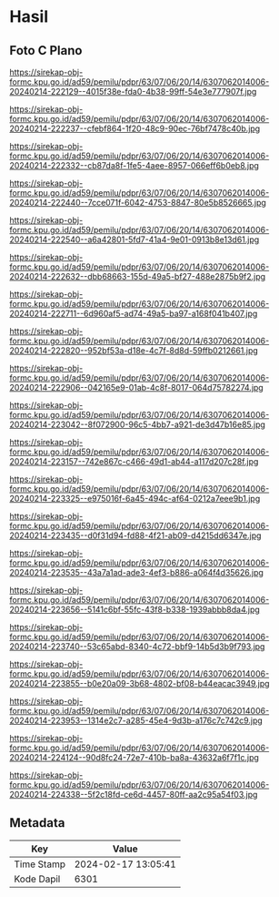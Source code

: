 # Hasil

## Foto C Plano

https://sirekap-obj-formc.kpu.go.id/ad59/pemilu/pdpr/63/07/06/20/14/6307062014006-20240214-222129--4015f38e-fda0-4b38-99ff-54e3e777907f.jpg

https://sirekap-obj-formc.kpu.go.id/ad59/pemilu/pdpr/63/07/06/20/14/6307062014006-20240214-222237--cfebf864-1f20-48c9-90ec-76bf7478c40b.jpg

https://sirekap-obj-formc.kpu.go.id/ad59/pemilu/pdpr/63/07/06/20/14/6307062014006-20240214-222332--cb87da8f-1fe5-4aee-8957-066eff6b0eb8.jpg

https://sirekap-obj-formc.kpu.go.id/ad59/pemilu/pdpr/63/07/06/20/14/6307062014006-20240214-222440--7cce071f-6042-4753-8847-80e5b8526665.jpg

https://sirekap-obj-formc.kpu.go.id/ad59/pemilu/pdpr/63/07/06/20/14/6307062014006-20240214-222540--a6a42801-5fd7-41a4-9e01-0913b8e13d61.jpg

https://sirekap-obj-formc.kpu.go.id/ad59/pemilu/pdpr/63/07/06/20/14/6307062014006-20240214-222632--dbb68663-155d-49a5-bf27-488e2875b9f2.jpg

https://sirekap-obj-formc.kpu.go.id/ad59/pemilu/pdpr/63/07/06/20/14/6307062014006-20240214-222711--6d960af5-ad74-49a5-ba97-a168f041b407.jpg

https://sirekap-obj-formc.kpu.go.id/ad59/pemilu/pdpr/63/07/06/20/14/6307062014006-20240214-222820--952bf53a-d18e-4c7f-8d8d-59ffb0212661.jpg

https://sirekap-obj-formc.kpu.go.id/ad59/pemilu/pdpr/63/07/06/20/14/6307062014006-20240214-222906--042165e9-01ab-4c8f-8017-064d75782274.jpg

https://sirekap-obj-formc.kpu.go.id/ad59/pemilu/pdpr/63/07/06/20/14/6307062014006-20240214-223042--8f072900-96c5-4bb7-a921-de3d47b16e85.jpg

https://sirekap-obj-formc.kpu.go.id/ad59/pemilu/pdpr/63/07/06/20/14/6307062014006-20240214-223157--742e867c-c466-49d1-ab44-a117d207c28f.jpg

https://sirekap-obj-formc.kpu.go.id/ad59/pemilu/pdpr/63/07/06/20/14/6307062014006-20240214-223325--e975016f-6a45-494c-af64-0212a7eee9b1.jpg

https://sirekap-obj-formc.kpu.go.id/ad59/pemilu/pdpr/63/07/06/20/14/6307062014006-20240214-223435--d0f31d94-fd88-4f21-ab09-d4215dd6347e.jpg

https://sirekap-obj-formc.kpu.go.id/ad59/pemilu/pdpr/63/07/06/20/14/6307062014006-20240214-223535--43a7a1ad-ade3-4ef3-b886-a064f4d35626.jpg

https://sirekap-obj-formc.kpu.go.id/ad59/pemilu/pdpr/63/07/06/20/14/6307062014006-20240214-223656--5141c6bf-55fc-43f8-b338-1939abbb8da4.jpg

https://sirekap-obj-formc.kpu.go.id/ad59/pemilu/pdpr/63/07/06/20/14/6307062014006-20240214-223740--53c65abd-8340-4c72-bbf9-14b5d3b9f793.jpg

https://sirekap-obj-formc.kpu.go.id/ad59/pemilu/pdpr/63/07/06/20/14/6307062014006-20240214-223855--b0e20a09-3b68-4802-bf08-b44eacac3949.jpg

https://sirekap-obj-formc.kpu.go.id/ad59/pemilu/pdpr/63/07/06/20/14/6307062014006-20240214-223953--1314e2c7-a285-45e4-9d3b-a176c7c742c9.jpg

https://sirekap-obj-formc.kpu.go.id/ad59/pemilu/pdpr/63/07/06/20/14/6307062014006-20240214-224124--90d8fc24-72e7-410b-ba8a-43632a6f7f1c.jpg

https://sirekap-obj-formc.kpu.go.id/ad59/pemilu/pdpr/63/07/06/20/14/6307062014006-20240214-224338--5f2c18fd-ce6d-4457-80ff-aa2c95a54f03.jpg


## Metadata

| Key        | Value               |
| ---------- | ------------------- |
| Time Stamp | 2024-02-17 13:05:41 |
| Kode Dapil | 6301                |



